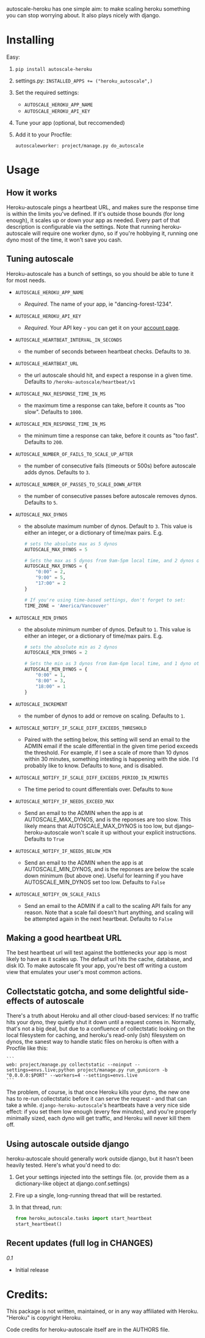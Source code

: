 autoscale-heroku has one simple aim: to make scaling heroku something you can stop worrying about.  It also plays nicely with django.


Installing
==========

Easy:


1. ```pip install autoscale-heroku```

2. settings.py: ```INSTALLED_APPS += ("heroku_autoscale",)```

3. Set the required settings:

    * `AUTOSCALE_HEROKU_APP_NAME`
    * `AUTOSCALE_HEROKU_API_KEY`

3. Tune your app (optional, but reccomended)
4. Add it to your Procfile:

    ```
    autoscaleworker: project/manage.py do_autoscale
    ```


Usage
=====

How it works
------------

Heroku-autoscale pings a heartbeat URL, and makes sure the response time is within the limits you've defined.  If it's outside those bounds (for long enough), it scales up or down your app as needed.  Every part of that description is configurable via the settings.  Note that running heroku-autoscale will require one worker dyno, so if you're hobbying it, running one dyno most of the time, it won't save you cash.


Tuning autoscale
----------------

Heroku-autoscale has a bunch of settings, so you should be able to tune it for most needs.

* `AUTOSCALE_HEROKU_APP_NAME` 
    
    * *Required*.  The name of your app, ie "dancing-forest-1234".

* `AUTOSCALE_HEROKU_API_KEY`
    
    * *Required*. Your API key - you can get it on your [account page](https://api.heroku.com/account).

* `AUTOSCALE_HEARTBEAT_INTERVAL_IN_SECONDS` 

    * the number of seconds between heartbeat checks. Defaults to `30`.

* `AUTOSCALE_HEARTBEAT_URL` 

    * the url autoscale should hit, and expect a response in a given time. Defaults to `/heroku-autoscale/heartbeat/v1`

* `AUTOSCALE_MAX_RESPONSE_TIME_IN_MS` 

    * the maximum time a response can take, before it counts as "too slow". Defaults to `1000`.

* `AUTOSCALE_MIN_RESPONSE_TIME_IN_MS` 

    * the minimum time a response can take, before it counts as "too fast". Defaults to `200`.

* `AUTOSCALE_NUMBER_OF_FAILS_TO_SCALE_UP_AFTER` 

    * the number of consecutive fails (timeouts or 500s) before autoscale adds dynos. Defaults to `3`.

* `AUTOSCALE_NUMBER_OF_PASSES_TO_SCALE_DOWN_AFTER` 

    * the number of consecutive passes before autoscale removes dynos. Defaults to `5`.

* `AUTOSCALE_MAX_DYNOS` 

    * the absolute maximum number of dynos. Default to `3`. This value is either an integer, or a dictionary of time/max pairs.  E.g.

        ```python
        # sets the absolute max as 5 dynos
        AUTOSCALE_MAX_DYNOS = 5

        # Sets the max as 5 dynos from 9am-5pm local time, and 2 dynos otherwise.
        AUTOSCALE_MAX_DYNOS = {
            "0:00" = 2,
            "9:00" = 5,
            "17:00" = 2
        }

        # If you're using time-based settings, don't forget to set:
        TIME_ZONE = 'America/Vancouver'
        ```

* `AUTOSCALE_MIN_DYNOS` 

    * the absolute minimum number of dynos. Default to `1`. This value is either an integer, or a dictionary of time/max pairs. E.g.

        ```python
        # sets the absolute min as 2 dynos
        AUTOSCALE_MIN_DYNOS = 2

        # Sets the min as 3 dynos from 8am-6pm local time, and 1 dyno otherwise.
        AUTOSCALE_MIN_DYNOS = {
            "0:00" = 1,
            "8:00" = 3,
            "18:00" = 1
        }
        ```

* `AUTOSCALE_INCREMENT` 
    * the number of dynos to add or remove on scaling. Defaults to `1`.

* `AUTOSCALE_NOTIFY_IF_SCALE_DIFF_EXCEEDS_THRESHOLD` 
    * Paired with the setting below, this setting will send an email to the ADMIN email if the scale differential in the given time period exceeds the threshold.  For example, if I see a scale of more than 10 dynos within 30 minutes, something intesting is happening with the side.  I'd probably like to know.  Defaults to `None`, and is disabled.

* `AUTOSCALE_NOTIFY_IF_SCALE_DIFF_EXCEEDS_PERIOD_IN_MINUTES` 
    * The time period to count differentials over. Defaults to `None`

* `AUTOSCALE_NOTIFY_IF_NEEDS_EXCEED_MAX`
    * Send an email to the ADMIN when the app is at AUTOSCALE_MAX_DYNOS, and is the reponses are too slow. This likely means that AUTOSCALE_MAX_DYNOS is too low, but django-heroku-autoscale won't scale it up without your explicit instructions. Defaults to `True`

* `AUTOSCALE_NOTIFY_IF_NEEDS_BELOW_MIN`
    * Send an email to the ADMIN when the app is at AUTOSCALE_MIN_DYNOS, and is the reponses are below the scale down minimum (but above one).  Useful for learning if you have AUTOSCALE_MIN_DYNOS set too low. Defaults to `False`

* `AUTOSCALE_NOTIFY_ON_SCALE_FAILS`
    * Send an email to the ADMIN if a call to the scaling API fails for any reason. Note that a scale fail doesn't hurt anything, and scaling will be attempted again in the next heartbeat. Defaults to `False`


Making a good heartbeat URL
---------------------------

The best heartbeat url will test against the bottlenecks your app is most likely to have as it scales up.  The default url hits the cache, database, and disk IO.  To make autoscale fit your app, you're best off writing a custom view that emulates your user's most common actions.


Collectstatic gotcha, and some delightful side-effects of autoscale
-------------------------------------------------------------------

There's a truth about Heroku and all other cloud-based services:  If no traffic hits your dyno, they quietly shut it down until a request comes in.  Normally, that's not a big deal, but due to a confluence of collectstatic looking on the local filesystem for caching, and heroku's read-only (ish) filesystem on dynos, the sanest way to handle static files on heroku is often with a Procfile like this:

    ```
    web: project/manage.py collectstatic --noinput --settings=envs.live;python project/manage.py run_gunicorn -b "0.0.0.0:$PORT" --workers=4 --settings=envs.live
    ```

The problem, of course, is that once Heroku kills your dyno, the new one has to re-run collectstatic before it can serve the request - and that can take a while.  `django-heroku-autoscale`'s heartbeats have a very nice side effect: if you set them low enough (every few minutes), and you're properly minimally sized, each dyno will get traffic, and Heroku will never kill them off.


Using autoscale outside django
------------------------------

heroku-autoscale should generally work outside django, but it hasn't been heavily tested.  Here's what you'd need to do:

1. Get your settings injected into the settings file.  (or, provide them as a dictionary-like object at django.conf.settings)
2. Fire up a single, long-running thread that will be restarted.
3. In that thread, run:

    ```python
    from heroku_autoscale.tasks import start_heartbeat
    start_heartbeat()
    ```



Recent updates (full log in CHANGES)
------------------------------------

*0.1*

* Initial release


Credits:
========

This package is not written, maintained, or in any way affiliated with Heroku.  "Heroku" is copyright Heroku.

Code credits for heroku-autoscale itself are in the AUTHORS file.